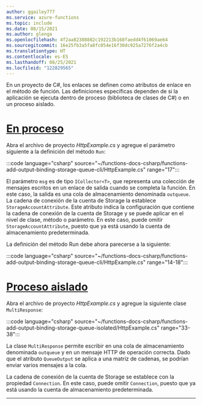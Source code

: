 ```yaml
---
author: ggailey777
ms.service: azure-functions
ms.topic: include
ms.date: 08/15/2021
ms.author: glenga
ms.openlocfilehash: 4f2aa82388882c192213b168faedd4f61069ae64
ms.sourcegitcommit: 16e25fb3a5fa8fc054e16f30dc925a7276f2a4cb
ms.translationtype: HT
ms.contentlocale: es-ES
ms.lasthandoff: 08/25/2021
ms.locfileid: "122829565"
---
```

En un proyecto de C#, los enlaces se definen como atributos de enlace en el método de función. Las definiciones específicas dependen de si la aplicación se ejecuta dentro de proceso (biblioteca de clases de C#) o en un proceso aislado.  

# <a name="in-process"></a>[En proceso](#tab/in-process)

Abra el archivo de proyecto *HttpExample.cs* y agregue el parámetro siguiente a la definición del método `Run`:

:::code language="csharp" source="~/functions-docs-csharp/functions-add-output-binding-storage-queue-cli/HttpExample.cs" range="17":::

El parámetro `msg` es de tipo `ICollector<T>`, que representa una colección de mensajes escritos en un enlace de salida cuando se completa la función. En este caso, la salida es una cola de almacenamiento denominada `outqueue`. La cadena de conexión de la cuenta de Storage la establece `StorageAccountAttribute`. Este atributo indica la configuración que contiene la cadena de conexión de la cuenta de Storage y se puede aplicar en el nivel de clase, método o parámetro. En este caso, puede omitir `StorageAccountAttribute`, puesto que ya está usando la cuenta de almacenamiento predeterminada.

La definición del método Run debe ahora parecerse a la siguiente:  

:::code language="csharp" source="~/functions-docs-csharp/functions-add-output-binding-storage-queue-cli/HttpExample.cs" range="14-18":::

# <a name="isolated-process"></a>[Proceso aislado](#tab/isolated-process)

Abra el archivo de proyecto *HttpExample.cs* y agregue la siguiente clase `MultiResponse`:

:::code language="csharp" source="~/functions-docs-csharp/functions-add-output-binding-storage-queue-isolated/HttpExample.cs" range="33-38":::

La clase `MultiResponse` permite escribir en una cola de almacenamiento denominada `outqueue` y en un mensaje HTTP de operación correcta. Dado que el atributo `QueueOutput` se aplica a una matriz de cadenas, se podrían enviar varios mensajes a la cola. 

La cadena de conexión de la cuenta de Storage se establece con la propiedad `Connection`. En este caso, puede omitir `Connection`, puesto que ya está usando la cuenta de almacenamiento predeterminada.

---